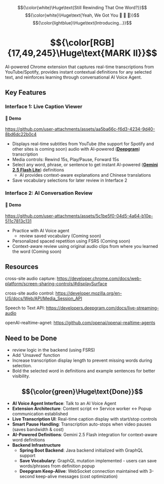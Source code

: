 
$${\color{white}\Huge\text{Still Rewinding That One Word?}}$$
$${\color{white}\Huge\text{Yeah, We Got You 💪 😤 🤜}}$$
$${\color{lightblue}\Huge\text{Introducing...}}$$

# $${\color[RGB]{17,49,245}\Huge\text{MARK II}}$$
AI-powered Chrome extension that captures real-time 
  transcriptions from YouTube/Spotify, provides instant 
  contextual definitions for any selected text, and reinforces
   learning through conversational AI Voice Agent.
## Key Features

### Interface 1: Live Caption Viewer

#### 🎥 Demo


https://github.com/user-attachments/assets/aa5ba66c-f6d3-4234-9d40-8bd6dc22b0c4



- Displays real-time subtitles from YouTube (the support for Spotify and other sites is coming soon) audio with AI-powered (**[Deepgram](https://deepgram.com/product/speech-to-text)**) transcription
- Media controls: Rewind 15s, Play/Pause, Forward 15s
- Select any word, phrase, or sentence to get instant AI-powered (**[Gemini 2.5 Flash Lite](https://ai.google.dev/gemini-api/docs/models)**) definitions
  - AI provides context-aware explanations and Chinese translations
- Save vocabulary selections for later review in Interface 2

### Interface 2: AI Conversation Review
#### 🎥 Demo

https://github.com/user-attachments/assets/5c1be5f0-04d5-4a64-b10e-511c7813c131

- Practice with AI Voice agent
  - review saved vocabulary (Coming soon)
- Personalized spaced repetition using FSRS (Coming soon)
- Context-aware review using original audio clips from where you learned the word (Coming soon)
## Resources
cross-site audio capture: https://developer.chrome.com/docs/web-platform/screen-sharing-controls/#displaySurface

cross-site audio control: https://developer.mozilla.org/en-US/docs/Web/API/Media_Session_API

Speech to Text API: https://developers.deepgram.com/docs/live-streaming-audio 

openAI-realtime-agnet: https://github.com/openai/openai-realtime-agents

## Need to be Done
- review logic in the backend (using FSRS)
- Add 'Unsaved' function
- Increase transcription display length to prevent missing words during selection.
- Bold the selected word in definitions and example sentences for better visibility.


## $${\color{green}\Huge\text{Done}}$$
- **AI Voice Agent Interface**: Talk to an AI Voice Agent
- **Extension Architecture**: Content script ↔ Service worker ↔ Popup communication established
- **Live Transcription UI**: Real-time caption display with start/stop controls
- **Smart Pause Handling**: Transcription auto-stops when video pauses (saves bandwidth & cost)
- **AI-Powered Definitions**: Gemini 2.5 Flash integration for context-aware word definitions
- **Backend Infrastructure**
  - **Spring Boot Backend**: Java backend initialized with GraphQL support
  - **Save Vocabulary**: GraphQL mutation implemented - users can save words/phrases from definition popup
  - **Deepgram Keep-Alive**: WebSocket connection maintained with 3-second keep-alive messages (cost optimization)






